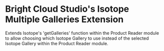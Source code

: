 # Bright Cloud Studio's Isotope Multiple Galleries Extension
Extends Isotope's 'getGalleries' function within the Product Reader module to allow choosing which Isotope Gallery to use instead of the selected Isotope Gallery within the Product Reader module.
